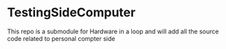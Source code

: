 # TestingSideComputer
This repo is a submodule for Hardware in a loop and will add all the source code related to personal compter side
